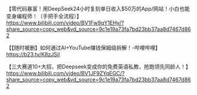 【零代码暴富！用DeepSeek24小时复刻单日收入$50万的App/网站！小白也能变身编程师！（手把手全流程）】 https://www.bilibili.com/video/BV1Fw9qY1EHv/?share_source=copy_web&vd_source=9c1e19a73fa7bd23bb37aa8d7467d862

【【随时被删】如何通过AI+YouTube赚钱保姆级拆解！-哔哩哔哩】 https://b23.tv/K8zJSiI


【三大赛道10+大招，把Deepseek变成你的免费英语私教，抢跑领先同龄人！】 https://www.bilibili.com/video/BV1JF9ZYqEGC/?share_source=copy_web&vd_source=9c1e19a73fa7bd23bb37aa8d7467d862